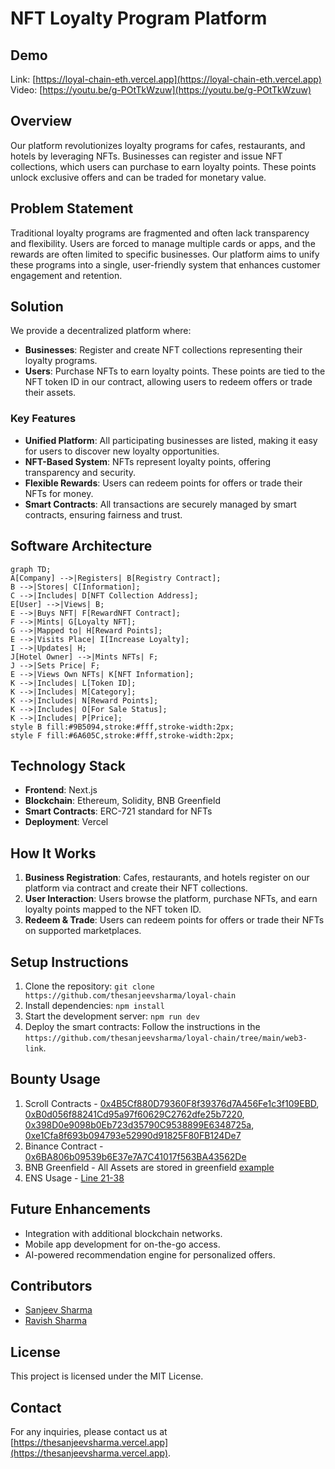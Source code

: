 # **NFT Loyalty Program Platform**

## **Demo**

Link: [https://loyal-chain-eth.vercel.app](https://loyal-chain-eth.vercel.app)
Video: [https://youtu.be/g-POtTkWzuw](https://youtu.be/g-POtTkWzuw)

## **Overview**

Our platform revolutionizes loyalty programs for cafes, restaurants, and hotels by leveraging NFTs. Businesses can register and issue NFT collections, which users can purchase to earn loyalty points. These points unlock exclusive offers and can be traded for monetary value.

## **Problem Statement**

Traditional loyalty programs are fragmented and often lack transparency and flexibility. Users are forced to manage multiple cards or apps, and the rewards are often limited to specific businesses. Our platform aims to unify these programs into a single, user-friendly system that enhances customer engagement and retention.

## **Solution**

We provide a decentralized platform where:

- **Businesses**: Register and create NFT collections representing their loyalty programs.
- **Users**: Purchase NFTs to earn loyalty points. These points are tied to the NFT token ID in our contract, allowing users to redeem offers or trade their assets.

### **Key Features**

- **Unified Platform**: All participating businesses are listed, making it easy for users to discover new loyalty opportunities.
- **NFT-Based System**: NFTs represent loyalty points, offering transparency and security.
- **Flexible Rewards**: Users can redeem points for offers or trade their NFTs for money.
- **Smart Contracts**: All transactions are securely managed by smart contracts, ensuring fairness and trust.

## Software Architecture

```mermaid
graph TD;
A[Company] -->|Registers| B[Registry Contract];
B -->|Stores| C[Information];
C -->|Includes| D[NFT Collection Address];
E[User] -->|Views| B;
E -->|Buys NFT| F[RewardNFT Contract];
F -->|Mints| G[Loyalty NFT];
G -->|Mapped to| H[Reward Points];
E -->|Visits Place| I[Increase Loyalty];
I -->|Updates| H;
J[Hotel Owner] -->|Mints NFTs| F;
J -->|Sets Price| F;
E -->|Views Own NFTs| K[NFT Information];
K -->|Includes| L[Token ID];
K -->|Includes| M[Category];
K -->|Includes| N[Reward Points];
K -->|Includes| O[For Sale Status];
K -->|Includes| P[Price];
style B fill:#9B5094,stroke:#fff,stroke-width:2px;
style F fill:#6A605C,stroke:#fff,stroke-width:2px;
```

## **Technology Stack**

- **Frontend**: Next.js
- **Blockchain**: Ethereum, Solidity, BNB Greenfield
- **Smart Contracts**: ERC-721 standard for NFTs
- **Deployment**: Vercel

## **How It Works**

1. **Business Registration**: Cafes, restaurants, and hotels register on our platform via contract and create their NFT collections.
2. **User Interaction**: Users browse the platform, purchase NFTs, and earn loyalty points mapped to the NFT token ID.
3. **Redeem & Trade**: Users can redeem points for offers or trade their NFTs on supported marketplaces.

## **Setup Instructions**

1. Clone the repository: `git clone https://github.com/thesanjeevsharma/loyal-chain`
2. Install dependencies: `npm install`
3. Start the development server: `npm run dev`
4. Deploy the smart contracts: Follow the instructions in the `https://github.com/thesanjeevsharma/loyal-chain/tree/main/web3-link`.

## **Bounty Usage**

1. Scroll Contracts - [0x4B5Cf880D79360F8f39376d7A456Fe1c3f109EBD](https://sepolia.scrollscan.com/address/0x4B5Cf880D79360F8f39376d7A456Fe1c3f109EBD), [0xB0d056f88241Cd95a97f60629C2762dfe25b7220](https://sepolia.scrollscan.com/address/0xB0d056f88241Cd95a97f60629C2762dfe25b7220), [0x398D0e9098b0Eb723d35790C9538899E6348725a](https://sepolia.scrollscan.com/address/0x398D0e9098b0Eb723d35790C9538899E6348725a), [0xe1Cfa8f693b094793e52990d91825F80FB124De7](https://sepolia.scrollscan.com/address/0xe1Cfa8f693b094793e52990d91825F80FB124De7)
2. Binance Contract - [0x6BA806b09539b6E37e7A7C41017f563BA43562De](https://testnet.bscscan.com/address/0x6BA806b09539b6E37e7A7C41017f563BA43562De)
3. BNB Greenfield - All Assets are stored in greenfield [example](https://gnfd-testnet-sp1.bnbchain.org/view/sakura-3stays/nft6.webp)
4. ENS Usage - [Line 21-38](https://github.com/thesanjeevsharma/loyal-chain/blob/main/components/NavBar/index.tsx)

## **Future Enhancements**

- Integration with additional blockchain networks.
- Mobile app development for on-the-go access.
- AI-powered recommendation engine for personalized offers.

## **Contributors**

- [Sanjeev Sharma](https://github.com/thesanjeevsharma)
- [Ravish Sharma](https://github.com/ravish1729)

## **License**

This project is licensed under the MIT License.

## **Contact**

For any inquiries, please contact us at [https://thesanjeevsharma.vercel.app](https://thesanjeevsharma.vercel.app).
